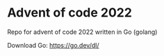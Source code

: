 # Advent of code 2022
Repo for advent of code 2022 written in Go (golang)

Download Go: https://go.dev/dl/
